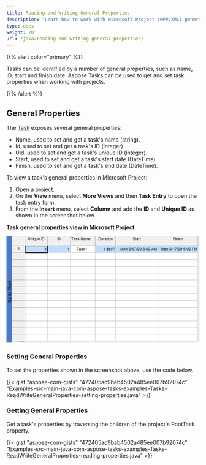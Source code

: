 ```yaml
---
title: Reading and Writing General Properties
description: "Learn how to work with Microsoft Project (MPP/XML) general properties using Aspose.Tasks for Java."
type: docs
weight: 20
url: /java/reading-and-writing-general-properties/
---
```


{{% alert color="primary" %}}

Tasks can be identified by a number of general properties, such as name, ID, start and finish date. Aspose.Tasks can be used to get and set task properties when working with projects.

{{% /alert %}}

## **General Properties**
The [Task](https://apireference.aspose.com/tasks/java/com.aspose.tasks/Task/) exposes several general properties:

- Name, used to set and get a task's name (string).
- Id, used to set and get a task's ID (integer).
- Uid, used to set and get a task's unique ID (integer).
- Start, used to set and get a task's start date (DateTime).
- Finish, used to set and get a task's end date (DateTime).

To view a task's general properties in Microsoft Project:

1. Open a project.
2. On the **View** menu, select **More Views** and then **Task Entry** to open the task entry form.
3. From the **Insert** menu, select **Column** and add the **ID** and **Unique ID** as shown in the screenshot below.

**Task general properties view in Microsoft Project** 

![read and write general properties of Microsoft Project](reading-and-writing-general-properties_1.png)

### **Setting General Properties**
To set the properties shown in the screenshot above, use the code below.

{{< gist "aspose-com-gists" "472405ac9bab4502a485ee007b92074c" "Examples-src-main-java-com-aspose-tasks-examples-Tasks-ReadWriteGeneralProperties-setting-properties.java" >}}

### **Getting General Properties**
Get a task's properties by traversing the children of the project's RootTask property.

{{< gist "aspose-com-gists" "472405ac9bab4502a485ee007b92074c" "Examples-src-main-java-com-aspose-tasks-examples-Tasks-ReadWriteGeneralProperties-reading-properties.java" >}}
